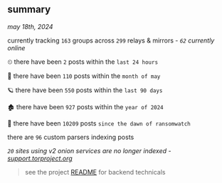 
## summary
_may 18th, 2024_

currently tracking `163` groups across `299` relays & mirrors - _`62` currently online_

⏲ there have been `2` posts within the `last 24 hours`

🦈 there have been `110` posts within the `month of may`

🪐 there have been `550` posts within the `last 90 days`

🏚 there have been `927` posts within the `year of 2024`

🦕 there have been `10209` posts `since the dawn of ransomwatch`

there are `96` custom parsers indexing posts

_`20` sites using v2 onion services are no longer indexed - [support.torproject.org](https://support.torproject.org/onionservices/v2-deprecation/)_

> see the project [README](https://github.com/joshhighet/ransomwatch#ransomwatch--) for backend technicals
